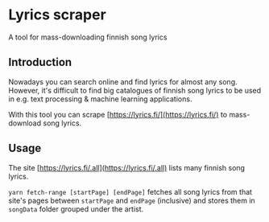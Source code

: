 # Lyrics scraper
A tool for mass-downloading finnish song lyrics

## Introduction
Nowadays you can search online and find lyrics for almost any song. However, it's difficult to find big catalogues of finnish song lyrics to be used in e.g. text processing & machine learning applications.

With this tool you can scrape [https://lyrics.fi/](https://lyrics.fi/) to mass-download song lyrics.

## Usage
The site [https://lyrics.fi/.all](https://lyrics.fi/.all) lists many finnish song lyrics.

`yarn fetch-range [startPage] [endPage]` fetches all song lyrics from that site's pages between `startPage` and `endPage` (inclusive) and stores them in `songData` folder grouped under the artist.

